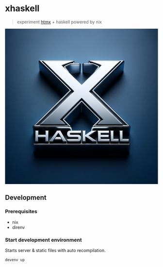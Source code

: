 # xhaskell

> experiment [htmx](https://htmx.org/) + haskell powered by nix

<img src="xhaskell-logo.png" alt="xhaskell logo" width="512" height="512">

## Development

### Prerequisites

- nix
- direnv

### Start development environment

Starts server & static files with auto recompilation.

```bash
devenv up
```

